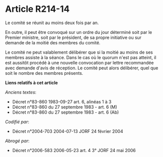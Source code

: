 # Article R214-14

Le comité se réunit au moins deux fois par an.

En outre, il peut être convoqué sur un ordre du jour déterminé soit par le Premier ministre, soit par le président, de sa
propre initiative ou sur demande de la moitié des membres du comité.

Le comité ne peut valablement délibérer que si la moitié au moins de ses membres assiste à la séance. Dans le cas où le
quorum n'est pas atteint, il est aussitôt procédé à une nouvelle convocation par lettre recommandée avec demande d'avis de
réception. Le comité peut alors délibérer, quel que soit le nombre des membres présents.

**Liens relatifs à cet article**

_Anciens textes_:

  - Décret n°83-860 1983-09-27 art. 6, alinéas 1 à 3
  - Décret n°83-860 du 27 septembre 1983 - art. 6 (M)
  - Décret n°83-860 du 27 septembre 1983 - art. 6 (Ab)

_Codifié par_:

  - Décret n°2004-703 2004-07-13 JORF 24 février 2004

_Abrogé par_:

  - Décret n°2006-583 2006-05-23 art. 4 3° JORF 24 mai 2006
